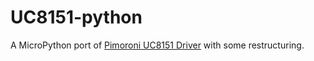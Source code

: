 # UC8151-python

A MicroPython port of [Pimoroni UC8151 Driver](https://github.com/pimoroni/pimoroni-pico/tree/main/drivers/uc8151) with some restructuring.
